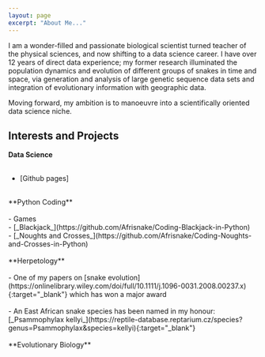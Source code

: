 ```yaml
---
layout: page
excerpt: "About Me..."
---
```


I am a wonder-filled and passionate biological scientist turned teacher of the physical sciences, and now shifting to a data science career. I have over 12 years of direct data experience; my former research illuminated the population dynamics and evolution of different groups of snakes in time and space, via generation and analysis of large genetic sequence data sets and integration of evolutionary information with geographic data.

Moving forward, my ambition is to manoeuvre into a scientifically oriented data science niche.

## Interests and Projects

**Data Science**<br/>
<br/>
- [Github pages]<br/>
<br/>
**Python Coding**<br/>
<br/>
- Games<br/>
    - [_Blackjack_](https://github.com/Afrisnake/Coding-Blackjack-in-Python)<br/>
    - [_Noughts and Crosses_](https://github.com/Afrisnake/Coding-Noughts-and-Crosses-in-Python)<br/>
<br/>
**Herpetology**<br/>
<br/>
- One of my papers on [snake evolution](https://onlinelibrary.wiley.com/doi/full/10.1111/j.1096-0031.2008.00237.x){:target="_blank"} which has won a major award<br/>
<br/>
- An East African snake species has been named in my honour: [_Psammophylax kellyi_](https://reptile-database.reptarium.cz/species?genus=Psammophylax&species=kellyi){:target="_blank"}<br/>
<br/>
**Evolutionary Biology**<br/>
<br/>

